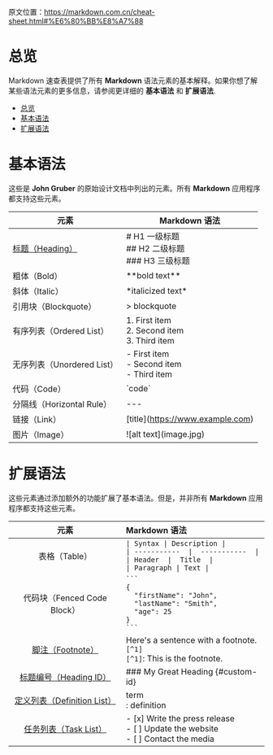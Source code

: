 原文位置：https://markdown.com.cn/cheat-sheet.html#%E6%80%BB%E8%A7%88
# 总览
Markdown 速查表提供了所有 **Markdown** 语法元素的基本解释。如果你想了解某些语法元素的更多信息，请参阅更详细的 **基本语法** 和 **扩展语法**.
- [总览](#总览)
- [基本语法](#基本语法)
- [扩展语法](#扩展语法)

# 基本语法
这些是 **John Gruber** 的原始设计文档中列出的元素。所有 **Markdown** 应用程序都支持这些元素。

| 元素                       | Markdown 语法                                        |
| -------------------------- | ---------------------------------------------------- |
| [标题（Heading）](https://github.com/Kemeow815/Markdown/blob/main/%E5%85%A5%E9%97%A8/Markdown%20%E6%A0%87%E9%A2%98%E8%AF%AD%E6%B3%95.md)            | # H1 一级标题<br> ## H2 二级标题<br> ### H3 三级标题 |
| 粗体（Bold）               | \*\*bold text**                                        |
| 斜体（Italic）             | \*italicized text*                                    |
| 引用块（Blockquote）       | > blockquote                                         |
| 有序列表（Ordered List）   | 1. First item<br> 2. Second item<br> 3. Third item   |
| 无序列表（Unordered List） | - First item<br> - Second item<br> - Third item      |
| 代码（Code）               | \`code`                                               |
| 分隔线（Horizontal Rule）  | ---                                                  |
| 链接（Link）               | \[title](https://www.example.com)                     |
| 图片（Image）              | \![alt text]\(image.jpg)                               |

# 扩展语法
这些元素通过添加额外的功能扩展了基本语法。但是，并非所有 **Markdown** 应用程序都支持这些元素。

|                元素                |                        Markdown 语法                         |
| :--------------------------------: | :----------------------------------------------------------- |
|           表格（Table）            | `\| Syntax \| Description \|`<br>`\| -----------  \|  -----------  \|`<br>`\| Header  \|  Title  \|`<br>`\| Paragraph \| Text \|` |
| 代码块（Fenced Code Block）	 | ` ``` `<br>`{`<br>`  "firstName": "John",`<br>`  "lastName": "Smith",`<br/>`  "age": 25`<br>`}`<br>` ``` ` |
| [脚注（Footnote）](https://markdown.com.cn/extended-syntax/footnotes.html) | Here's a sentence with a footnote. `[^1]`<br/>`[^1]`: This is the footnote. |
|        [标题编号（Heading ID）](https://markdown.com.cn/extended-syntax/heading-ids.html)        | \### My Great Heading {#custom-id} |
|        [定义列表（Definition List）](https://markdown.com.cn/extended-syntax/definition-lists.html)        | term<br/>: definition |
| [任务列表（Task List）](https://markdown.com.cn/extended-syntax/task-lists.html) | \- [x] Write the press release<br/>\- [ ] Update the website<br/>\- [ ] Contact the media |
